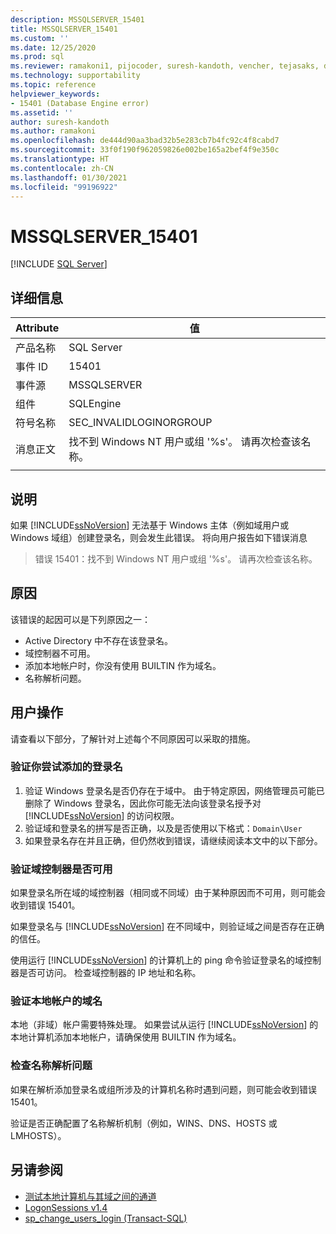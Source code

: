 ```yaml
---
description: MSSQLSERVER_15401
title: MSSQLSERVER_15401
ms.custom: ''
ms.date: 12/25/2020
ms.prod: sql
ms.reviewer: ramakoni1, pijocoder, suresh-kandoth, vencher, tejasaks, docast
ms.technology: supportability
ms.topic: reference
helpviewer_keywords:
- 15401 (Database Engine error)
ms.assetid: ''
author: suresh-kandoth
ms.author: ramakoni
ms.openlocfilehash: de444d90aa3bad32b5e283cb7b4fc92c4f8cabd7
ms.sourcegitcommit: 33f0f190f962059826e002be165a2bef4f9e350c
ms.translationtype: HT
ms.contentlocale: zh-CN
ms.lasthandoff: 01/30/2021
ms.locfileid: "99196922"
---
```

# <a name="mssqlserver_15401"></a>MSSQLSERVER_15401
 [!INCLUDE [SQL Server](../../includes/applies-to-version/sqlserver.md)]

## <a name="details"></a>详细信息

|Attribute|值|
|---|---|
|产品名称|SQL Server|
|事件 ID|15401|
|事件源|MSSQLSERVER|
|组件|SQLEngine|
|符号名称|SEC_INVALIDLOGINORGROUP|
|消息正文|找不到 Windows NT 用户或组 '%s'。 请再次检查该名称。|
||

## <a name="explanation"></a>说明

如果 [!INCLUDE[ssNoVersion](../../includes/ssnoversion-md.md)] 无法基于 Windows 主体（例如域用户或 Windows 域组）创建登录名，则会发生此错误。 将向用户报告如下错误消息

> 错误 15401：找不到 Windows NT 用户或组 '%s'。 请再次检查该名称。

## <a name="cause"></a>原因

该错误的起因可以是下列原因之一：

- Active Directory 中不存在该登录名。
- 域控制器不可用。
- 添加本地帐户时，你没有使用 BUILTIN 作为域名。
- 名称解析问题。

## <a name="user-action"></a>用户操作

请查看以下部分，了解针对上述每个不同原因可以采取的措施。

### <a name="verify-the-login-you-are-trying-to-add"></a>验证你尝试添加的登录名

1. 验证 Windows 登录名是否仍存在于域中。 由于特定原因，网络管理员可能已删除了 Windows 登录名，因此你可能无法向该登录名授予对 [!INCLUDE[ssNoVersion](../../includes/ssnoversion-md.md)] 的访问权限。
1. 验证域和登录名的拼写是否正确，以及是否使用以下格式：`Domain\User`
1. 如果登录名存在并且正确，但仍然收到错误，请继续阅读本文中的以下部分。

### <a name="verify-if-the-domain-controller-is-available"></a>验证域控制器是否可用

如果登录名所在域的域控制器（相同或不同域）由于某种原因而不可用，则可能会收到错误 15401。

如果登录名与 [!INCLUDE[ssNoVersion](../../includes/ssnoversion-md.md)] 在不同域中，则验证域之间是否存在正确的信任。

使用运行 [!INCLUDE[ssNoVersion](../../includes/ssnoversion-md.md)] 的计算机上的 ping 命令验证登录名的域控制器是否可访问。 检查域控制器的 IP 地址和名称。

### <a name="verify-the-domain-name-for-local-accounts"></a>验证本地帐户的域名

本地（非域）帐户需要特殊处理。 如果尝试从运行 [!INCLUDE[ssNoVersion](../../includes/ssnoversion-md.md)] 的本地计算机添加本地帐户，请确保使用 BUILTIN 作为域名。

### <a name="check-for-name-resolution-issues"></a>检查名称解析问题

如果在解析添加登录名或组所涉及的计算机名称时遇到问题，则可能会收到错误 15401。

验证是否正确配置了名称解析机制（例如，WINS、DNS、HOSTS 或 LMHOSTS）。

## <a name="see-also"></a>另请参阅

- [测试本地计算机与其域之间的通道](/powershell/module/microsoft.powershell.management/test-computersecurechannel#example-1--test-a-channel-between-the-local-computer-and-its-domain)
- [LogonSessions v1.4](/sysinternals/downloads/logonsessions)
- [sp_change_users_login (Transact-SQL)](../system-stored-procedures/sp-change-users-login-transact-sql.md)